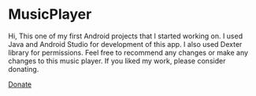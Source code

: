 # MusicPlayer
<html>
  <head>
<meta name="google-site-verification" content="Yecav-_YKpf_D5G1L8W2mh6s1_f_kdy0wLPiiHeupWY" />
  </head>
  <body>
Hi, This one of my first Android projects that I started working on. 
I used Java and Android Studio for development of this app. I also used Dexter library for permissions. Feel free to recommend any changes or make any changes to this music player. If you liked my work, please consider donating.

<a href="https://www.paypal.com/cgi-bin/webscr?cmd=_s-xclick&hosted_button_id=ENVAFKWX24XR8&source=url">Donate</a>
</body>
</html>
